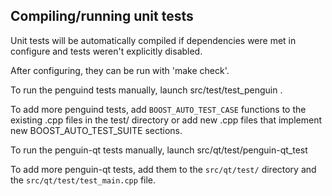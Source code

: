 Compiling/running unit tests
------------------------------------

Unit tests will be automatically compiled if dependencies were met in configure
and tests weren't explicitly disabled.

After configuring, they can be run with 'make check'.

To run the penguind tests manually, launch src/test/test_penguin .

To add more penguind tests, add `BOOST_AUTO_TEST_CASE` functions to the existing
.cpp files in the test/ directory or add new .cpp files that
implement new BOOST_AUTO_TEST_SUITE sections.

To run the penguin-qt tests manually, launch src/qt/test/penguin-qt_test

To add more penguin-qt tests, add them to the `src/qt/test/` directory and
the `src/qt/test/test_main.cpp` file.
